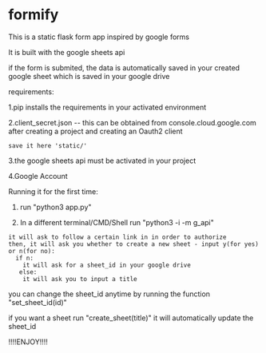 # formify

This is a static flask form app inspired by google forms

It is built with the google sheets api 

if the form is submited, the data is automatically saved in your created google sheet which is saved in your google drive 

requirements:

  1.pip installs the requirements in your activated environment
  
  2.client_secret.json -- this can be obtained from console.cloud.google.com after creating a project and creating an Oauth2 client
  
    save it here 'static/'
    
  3.the google sheets api must be activated in your project
  
  4.Google Account
  

Running it for the first time:
  1.  run "python3 app.py"
  
  2. In a different terminal/CMD/Shell run "python3 -i -m g_api"
  
    it will ask to follow a certain link in in order to authorize
    then, it will ask you whether to create a new sheet - input y(for yes) or n(for no):
      if n:
        it will ask for a sheet_id in your google drive
       else:
        it will ask you to input a title
        
you can change the sheet_id anytime by running the function "set_sheet_id(id)"


if you want a sheet run "create_sheet(title)" it will automatically update the sheet_id

!!!!ENJOY!!!!
      
        
  
  
